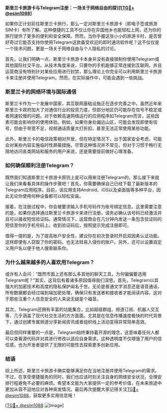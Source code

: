 **斯里兰卡旅游卡与Telegram注册：一场关于网络自由的探讨[[TG💪+ @esim1088](https://t.me/s/esim1088)]**

如果你正计划前往斯里兰卡旅行，那么一定对斯里兰卡旅游卡（即电子签或旅游SIM卡）有所了解。这种便捷的工具不仅让你在异国他乡也能轻松上网，还为你的旅行提供了更多的便利和安全保障。然而，当你手握这张小小的旅游卡时，是否曾好奇过它能否支持你使用Telegram这款备受欢迎的即时通讯软件呢？这不仅仅是一个技术问题，更是一场关于网络自由与个人隐私的讨论。

首先，让我们明确一点，斯里兰卡旅游卡本身并没有直接限制你使用Telegram或其他国际社交平台。从技术角度来说，只要你的手机能够正常连接到互联网，并且运营商没有特别针对某些应用进行封禁，那么理论上你完全可以利用斯里兰卡旅游卡来注册并使用Telegram。然而，在实际操作中，可能会遇到一些挑战。

### 斯里兰卡的网络环境与国际通信

斯里兰卡作为一个发展中国家，其互联网基础设施正在逐步完善之中。虽然近年来斯里兰卡政府加大了对通信行业的投资力度，但部分地区仍可能存在信号不稳定或者网速较慢的问题。对于依赖高速网络运行的应用程序如Telegram而言，这些因素可能会影响你的使用体验。例如，如果你身处偏远山区，可能会发现即使有信号，但由于带宽不足，视频通话质量大打折扣，甚至无法正常使用某些功能。

此外，斯里兰卡的电信政策相对开放，但在特定情况下，出于国家安全考虑，可能会对某些内容实施临时性屏蔽措施。尽管这种情况并不常见，但对于习惯于畅行无阻地访问各类网站和服务的用户来说，还是需要提前做好心理准备。

### 如何确保顺利注册Telegram？

既然我们知道斯里兰卡旅游卡原则上是可以用来注册Telegram的，那么接下来就让我们来看看具体的操作步骤吧！首先，你需要确保自己已经下载了最新版本的Telegram应用程序。目前，该应用支持Android、iOS以及桌面版等多种平台，因此无论你使用何种设备都可以轻松安装。

接着，在注册过程中，你会被要求输入手机号码作为账号绑定信息。这里需要注意的是，如果你选择通过斯里兰卡旅游卡来进行注册，请务必确认该号码已经激活并且可以接收短信验证码。通常情况下，运营商会在几分钟内发送一条包含验证码的短信至你的手机号码上。收到验证码后，按照提示完成注册即可。

值得一提的是，为了提高账户安全性，建议你在初次登录时开启双因素认证功能。这样即便有人窃取了你的密码，也无法轻易入侵你的账户。另外，还可以设置自定义用户名以便于他人搜索联系你。

### 为什么越来越多的人喜欢用Telegram？

或许有人会问：“既然市面上还有那么多其他的聊天工具，为何偏偏要选用Telegram呢？”其实，这背后有着诸多原因值得我们深思。首先，Telegram以其强大的加密技术和高度的隐私保护闻名于世。无论是普通文字消息还是语音通话，所有数据都会经过端到端加密处理，确保只有发送者和接收者才能阅读内容。这对于那些注重个人信息安全的人来说无疑是个福音。

其次，Telegram还拥有丰富的功能集合，比如超级群组、频道订阅、机器人交互等，几乎涵盖了现代社交生活的方方面面。尤其是在信息传播速度极快的时代背景下，通过创建专属频道分享新闻资讯或者组织线上活动变得异常简单高效。

最后但同样重要的一点是，Telegram始终秉持着开源的理念，这意味着任何人都可以查看源代码并对其进行修改以适应自身需求。这种透明度不仅增强了用户的信任感，也为开发者提供了无限的可能性去探索更多创新应用。

### 结语

综上所述，斯里兰卡旅游卡确实能够满足你在当地注册并使用Telegram的需求。不过，在享受便捷服务的同时，我们也应该时刻关注自身的网络安全状况，合理安排行程避免不必要的麻烦。希望本文能为大家提供一定的参考价值，在未来旅途中更加从容不迫地应对各种突发情况。最后再次提醒大家记得关注[TG💪+ @esim1088](https://t.me/s/esim1088)，获取更多实用信息哦！

[[TG💪+ @esim1088](https://t.me/s/esim1088) ![Image](https://i.postimg.cc/4NQfJmqS/Snipaste-2025-05-13-00-14-12.png)]